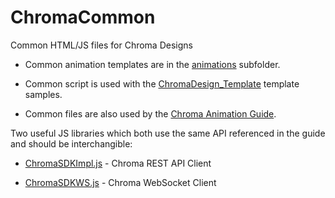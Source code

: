 # ChromaCommon
Common HTML/JS files for Chroma Designs

* Common animation templates are in the [animations](animations) subfolder.

* Common script is used with the [ChromaDesign_Template](https://github.com/razerofficial/ChromaDesign_Template) template samples.

* Common files are also used by the [Chroma Animation Guide](https://chroma.razer.com/ChromaGuide/).


Two useful JS libraries which both use the same API referenced in the guide and should be interchangible:

* [ChromaSDKImpl.js](ChromaSDKImpl.js) - Chroma REST API Client

* [ChromaSDKWS.js](ChromaSDKWS.js) - Chroma WebSocket Client
